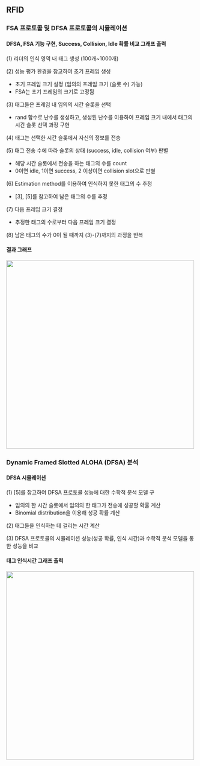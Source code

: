 ## RFID

### FSA 프로토콜 및 DFSA 프로토콜의 시뮬레이션

#### DFSA, FSA 기능 구현, Success, Collision, Idle 확률 비교 그래프 출력

(1) 리더의 인식 영역 내 태그 생성 (100개~1000개)

(2) 성능 평가 환경을 참고하여 초기 프레임 생성
- 초기 프레임 크기 설정 (임의의 프레임 크기 (슬롯 수) 가능)
- FSA는 초기 프레임의 크기로 고정됨

(3) 태그들은 프레임 내 임의의 시간 슬롯을 선택
- rand 함수로 난수를 생성하고, 생성된 난수를 이용하여 프레임 크기 내에서 태그의 시간 슬롯 선택 과정 구현

(4) 태그는 선택한 시간 슬롯에서 자신의 정보를 전송

(5) 태그 전송 수에 따라 슬롯의 상태 (success, idle, collision 여부) 판별
- 해당 시간 슬롯에서 전송을 하는 태그의 수를 count
- 0이면 idle, 1이면 success, 2 이상이면 collision slot으로 판별

(6) Estimation method를 이용하여 인식하지 못한 태그의 수 추정
- [3], [5]를 참고하여 남은 태그의 수를 추정

(7) 다음 프레임 크기 결정
- 추정한 태그의 수로부터 다음 프레임 크기 결정

(8) 남은 태그의 수가 0이 될 때까지 (3)-(7)까지의 과정을 반복 

#### 결과 그래프
<img src="https://user-images.githubusercontent.com/58179712/124858571-4ac91c00-dfe9-11eb-9747-44cae3b92784.png"  width="500">

### Dynamic Framed Slotted ALOHA (DFSA) 분석

#### DFSA 시뮬레이션

(1) [5]를 참고하여 DFSA 프로토콜 성능에 대한 수학적 분석 모델 구
- 임의의 한 시간 슬롯에서 임의의 한 태그가 전송에 성공할 확률 계산
- Binomial distribution을 이용해 성공 확률 계산

(2) 태그들을 인식하는 데 걸리는 시간 계산

(3) DFSA 프로토콜의 시뮬레이션 성능(성공 확률, 인식 시간)과 수학적 분석 모델을 통한 성능을 비교

#### 태그 인식시간 그래프 출력
<img src="https://user-images.githubusercontent.com/58179712/124858273-b363c900-dfe8-11eb-9daf-bd98942cfd13.png"  width="500">
